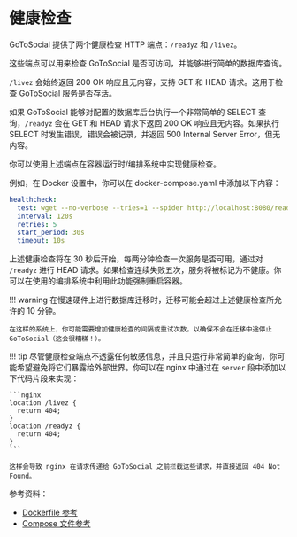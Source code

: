# 健康检查

GoToSocial 提供了两个健康检查 HTTP 端点：`/readyz` 和 `/livez`。

这些端点可以用来检查 GoToSocial 是否可访问，并能够进行简单的数据库查询。

`/livez` 会始终返回 200 OK 响应且无内容，支持 GET 和 HEAD 请求。这用于检查 GoToSocial 服务是否存活。

如果 GoToSocial 能够对配置的数据库后台执行一个非常简单的 SELECT 查询，`/readyz` 会在 GET 和 HEAD 请求下返回 200 OK 响应且无内容。如果执行 SELECT 时发生错误，错误会被记录，并返回 500 Internal Server Error，但无内容。

你可以使用上述端点在容器运行时/编排系统中实现健康检查。

例如，在 Docker 设置中，你可以在 docker-compose.yaml 中添加以下内容：

```yaml
healthcheck:
  test: wget --no-verbose --tries=1 --spider http://localhost:8080/readyz || exit 1
  interval: 120s
  retries: 5
  start_period: 30s
  timeout: 10s
```

上述健康检查将在 30 秒后开始，每两分钟检查一次服务是否可用，通过对 `/readyz` 进行 HEAD 请求。如果检查连续失败五次，服务将被标记为不健康。你可以在使用的编排系统中利用此功能强制重启容器。

!!! warning
    在慢速硬件上进行数据库迁移时，迁移可能会超过上述健康检查所允许的 10 分钟。

    在这样的系统上，你可能需要增加健康检查的间隔或重试次数，以确保不会在迁移中途停止 GoToSocial（这会很糟糕！）。

!!! tip
    尽管健康检查端点不透露任何敏感信息，并且只运行非常简单的查询，你可能希望避免将它们暴露给外部世界。你可以在 nginx 中通过在 `server` 段中添加以下代码片段来实现：

    ```nginx
    location /livez {
      return 404;
    }
    location /readyz {
      return 404;
    }
    ```

    这样会导致 nginx 在请求传递给 GoToSocial 之前拦截这些请求，并直接返回 404 Not Found。

参考资料：

- [Dockerfile 参考](https://docs.docker.com/reference/dockerfile/#healthcheck)
- [Compose 文件参考](https://docs.docker.com/compose/compose-file/compose-file-v3/#healthcheck)
